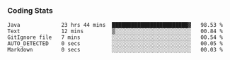 
### Coding Stats
<!--START_SECTION:waka-->

```text
Java             23 hrs 44 mins  ████████████████████████▓   98.53 %
Text             12 mins         ▒░░░░░░░░░░░░░░░░░░░░░░░░   00.84 %
GitIgnore file   7 mins          ░░░░░░░░░░░░░░░░░░░░░░░░░   00.54 %
AUTO_DETECTED    0 secs          ░░░░░░░░░░░░░░░░░░░░░░░░░   00.05 %
Markdown         0 secs          ░░░░░░░░░░░░░░░░░░░░░░░░░   00.03 %
```

<!--END_SECTION:waka-->

